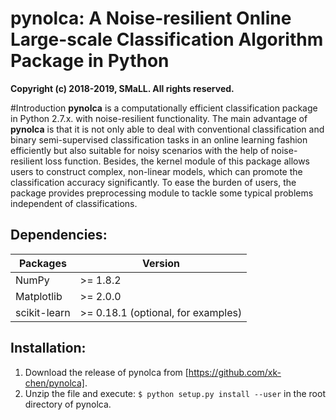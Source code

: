 # pynolca: A Noise-resilient Online Large-scale Classification Algorithm Package in Python
**Copyright (c) 2018-2019, SMaLL. All rights reserved.**

#Introduction 
**pynolca** is a computationally efficient classification package in Python 2.7.x. with noise-resilient functionality. The main advantage of **pynolca** is that it is not only able to deal with conventional classification and binary semi-supervised classification tasks in an online learning fashion efficiently but also suitable for noisy scenarios with the help of noise-resilient loss function. Besides, the kernel module of this package allows users to construct complex, non-linear models, which can promote the classification accuracy significantly. To ease the burden of users, the package provides preprocessing module to tackle some typical problems independent of classifications.


## Dependencies: 

|  Packages   | Version  |
|  ----  | ----  |
| NumPy  | >= 1.8.2 |
| Matplotlib  | >= 2.0.0|
|scikit-learn| >= 0.18.1 (optional, for examples)|

## Installation: 

1. Download the release of pynolca from
  [https://github.com/xk-chen/pynolca].
2. Unzip the file and execute: `
$ python setup.py install --user
` in the root directory of pynolca.
